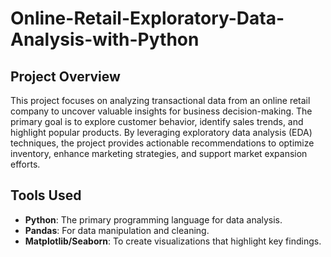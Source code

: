 # Online-Retail-Exploratory-Data-Analysis-with-Python

## **Project Overview**
This project focuses on analyzing transactional data from an online retail company to uncover valuable insights for business decision-making. The primary goal is to explore customer behavior, identify sales trends, and highlight popular products. By leveraging exploratory data analysis (EDA) techniques, the project provides actionable recommendations to optimize inventory, enhance marketing strategies, and support market expansion efforts.

## **Tools Used**
- **Python**: The primary programming language for data analysis.
- **Pandas**: For data manipulation and cleaning.
- **Matplotlib/Seaborn**: To create visualizations that highlight key findings.
